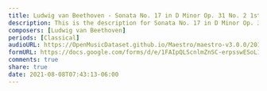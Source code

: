 ```yaml
---
title: Ludwig van Beethoven - Sonata No. 17 in D Minor Op. 31 No. 2 1st Movement (1)
description: This is the description for Sonata No. 17 in D Minor Op. 31 No. 2 1st Movement by Ludwig van Beethoven
composers: [Ludwig van Beethoven]
periods: [Classical]
audioURL: https://OpenMusicDataset.github.io/Maestro/maestro-v3.0.0/2011/MIDI-Unprocessed_19_R1_2011_MID--AUDIO_R1-D7_13_Track13_wav.midi
formURL: https://docs.google.com/forms/d/e/1FAIpQLScnlmZnSC-erpsswESoL1WIZD8rW3QvQGbS00HfIcBDq8aKEQ/viewform
comments: true
share: true
date: 2021-08-08T07:43:13-06:00
---
```


